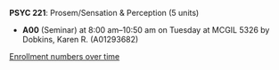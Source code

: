 **PSYC 221**: Prosem/Sensation & Perception (5 units)

- **A00** (Seminar) at 8:00 am–10:50 am on Tuesday at MCGIL 5326 by Dobkins, Karen R. (A01293682)

[Enrollment numbers over time](./PSYC221.tsv)
